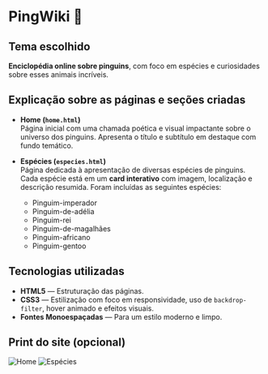 # PingWiki 🐧

## Tema escolhido
**Enciclopédia online sobre pinguins**, com foco em espécies e curiosidades sobre esses animais incríveis.

## Explicação sobre as páginas e seções criadas

- **Home (`home.html`)**  
  Página inicial com uma chamada poética e visual impactante sobre o universo dos pinguins. Apresenta o título e subtítulo em destaque com fundo temático.

- **Espécies (`especies.html`)**  
  Página dedicada à apresentação de diversas espécies de pinguins. Cada espécie está em um **card interativo** com imagem, localização e descrição resumida. Foram incluídas as seguintes espécies:
  - Pinguim-imperador
  - Pinguim-de-adélia
  - Pinguim-rei
  - Pinguim-de-magalhães
  - Pinguim-africano
  - Pinguim-gentoo

## Tecnologias utilizadas

- **HTML5** — Estruturação das páginas.
- **CSS3** — Estilização com foco em responsividade, uso de `backdrop-filter`, hover animado e efeitos visuais.
- **Fontes Monoespaçadas** — Para um estilo moderno e limpo.

## Print do site (opcional)

![**Home**](https://github.com/user-attachments/assets/81fdc07c-2d19-4ab3-8dd3-c4d03d974046)
![**Espécies**](https://github.com/user-attachments/assets/1c769d83-820e-4a88-a665-90b5def0955c) 

